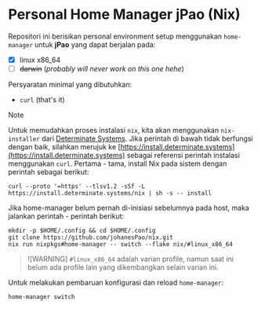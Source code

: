 # Personal Home Manager jPao (Nix)
Repositori ini berisikan personal environment setup menggunakan `home-manager` untuk **jPao** yang dapat berjalan pada:
- [x] linux x86_64
- [ ] ~~darwin~~ (*probably will never work on this one hehe*)

Persyaratan minimal yang dibutuhkan:
- `curl` (that's it)

> [!NOTE]
> Untuk memudahkan proses instalasi `nix`, kita akan menggunakan `nix-installer` dari [Determinate Systems](https://determinate.systems/). Jika perintah di bawah tidak berfungsi dengan baik, silahkan merujuk ke [https://install.determinate.systems](https://install.determinate.systems) sebagai referensi perintah instalasi menggunakan `curl`.
Pertama - tama, install Nix pada sistem dengan perintah sebagai berikut:
```
curl --proto '=https' --tlsv1.2 -sSf -L https://install.determinate.systems/nix | sh -s -- install
```

Jika home-manager belum pernah di-inisiasi sebelumnya pada host, maka jalankan perintah - perintah berikut:
```
mkdir -p $HOME/.config && cd $HOME/.config
git clone https://github.com/johanesPao/nix.git
nix run nixpkgs#home-manager -- switch --flake nix/#linux_x86_64
```
> ![WARNING]
> `#linux_x86_64` adalah varian profile, namun saat ini belum ada profile lain yang dikembangkan selain varian ini.

Untuk melakukan pembaruan konfigurasi dan reload `home-manager`:
```
home-manager switch
```
